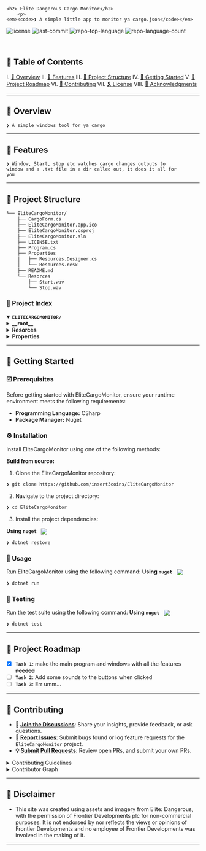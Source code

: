 <div align="left">

    <h2> Elite Dangerous Cargo Monitor</h2>
        <p>
	<em><code>❯ A simple little app to monitor ya cargo.json</code></em>
</p>
        <p>
	<img src="https://img.shields.io/github/license/insert3coins/EliteCargoMonitor?style=default&logo=opensourceinitiative&logoColor=white&color=0080ff" alt="license">
	<img src="https://img.shields.io/github/last-commit/insert3coins/EliteCargoMonitor?style=default&logo=git&logoColor=white&color=0080ff" alt="last-commit">
	<img src="https://img.shields.io/github/languages/top/insert3coins/EliteCargoMonitor?style=default&color=0080ff" alt="repo-top-language">
	<img src="https://img.shields.io/github/languages/count/insert3coins/EliteCargoMonitor?style=default&color=0080ff" alt="repo-language-count">
</p>
        <p><!-- default option, no dependency badges. -->
</p>
        <p>
	<!-- default option, no dependency badges. -->
</p>
    </div>
</div>
<br clear="left"/>

## 🔗 Table of Contents

I. [📍 Overview](#-overview)
II. [👾 Features](#-features)
III. [📁 Project Structure](#-project-structure)
IV. [🚀 Getting Started](#-getting-started)
V. [📌 Project Roadmap](#-project-roadmap)
VI. [🔰 Contributing](#-contributing)
VII. [🎗 License](#-license)
VIII. [🙌 Acknowledgments](#-acknowledgments)

---

## 📍 Overview

<code>❯ A simple windows tool for ya cargo </code>

---

## 👾 Features

<code>❯ Window, Start, stop etc watches cargo changes outputs to window and a .txt file in a dir called out, it does it all for you</code>

---

## 📁 Project Structure

```sh
└── EliteCargoMonitor/
    ├── CargoForm.cs
    ├── EliteCargoMonitor.app.ico
    ├── EliteCargoMonitor.csproj
    ├── EliteCargoMonitor.sln
    ├── LICENSE.txt
    ├── Program.cs
    ├── Properties
    │   ├── Resources.Designer.cs
    │   └── Resources.resx
    ├── README.md
    └── Resorces
        ├── Start.wav
        └── Stop.wav
```


### 📂 Project Index
<details open>
	<summary><b><code>ELITECARGOMONITOR/</code></b></summary>
	<details> <!-- __root__ Submodule -->
		<summary><b>__root__</b></summary>
		<blockquote>
			<table>
			<tr>
				<td><b><a href='https://github.com/insert3coins/EliteCargoMonitor/blob/master/LICENSE.txt'>LICENSE.txt</a></b></td>
				<td><code>❯ REPLACE-ME</code></td>
			</tr>
			<tr>
				<td><b><a href='https://github.com/insert3coins/EliteCargoMonitor/blob/master/EliteCargoMonitor.sln'>EliteCargoMonitor.sln</a></b></td>
				<td><code>❯ REPLACE-ME</code></td>
			</tr>
			<tr>
				<td><b><a href='https://github.com/insert3coins/EliteCargoMonitor/blob/master/EliteCargoMonitor.csproj'>EliteCargoMonitor.csproj</a></b></td>
				<td><code>❯ REPLACE-ME</code></td>
			</tr>
			<tr>
				<td><b><a href='https://github.com/insert3coins/EliteCargoMonitor/blob/master/CargoForm.cs'>CargoForm.cs</a></b></td>
				<td><code>❯ REPLACE-ME</code></td>
			</tr>
			<tr>
				<td><b><a href='https://github.com/insert3coins/EliteCargoMonitor/blob/master/Program.cs'>Program.cs</a></b></td>
				<td><code>❯ REPLACE-ME</code></td>
			</tr>
			</table>
		</blockquote>
	</details>
	<details> <!-- Resorces Submodule -->
		<summary><b>Resorces</b></summary>
		<blockquote>
			<table>
			<tr>
				<td><b><a href='https://github.com/insert3coins/EliteCargoMonitor/blob/master/Resorces/Stop.wav'>Stop.wav</a></b></td>
				<td><code>❯ REPLACE-ME</code></td>
			</tr>
			<tr>
				<td><b><a href='https://github.com/insert3coins/EliteCargoMonitor/blob/master/Resorces/Start.wav'>Start.wav</a></b></td>
				<td><code>❯ REPLACE-ME</code></td>
			</tr>
			</table>
		</blockquote>
	</details>
	<details> <!-- Properties Submodule -->
		<summary><b>Properties</b></summary>
		<blockquote>
			<table>
			<tr>
				<td><b><a href='https://github.com/insert3coins/EliteCargoMonitor/blob/master/Properties/Resources.resx'>Resources.resx</a></b></td>
				<td><code>❯ REPLACE-ME</code></td>
			</tr>
			<tr>
				<td><b><a href='https://github.com/insert3coins/EliteCargoMonitor/blob/master/Properties/Resources.Designer.cs'>Resources.Designer.cs</a></b></td>
				<td><code>❯ REPLACE-ME</code></td>
			</tr>
			</table>
		</blockquote>
	</details>
</details>

---
## 🚀 Getting Started

### ☑️ Prerequisites

Before getting started with EliteCargoMonitor, ensure your runtime environment meets the following requirements:

- **Programming Language:** CSharp
- **Package Manager:** Nuget


### ⚙️ Installation

Install EliteCargoMonitor using one of the following methods:

**Build from source:**

1. Clone the EliteCargoMonitor repository:
```sh
❯ git clone https://github.com/insert3coins/EliteCargoMonitor
```

2. Navigate to the project directory:
```sh
❯ cd EliteCargoMonitor
```

3. Install the project dependencies:


**Using `nuget`** &nbsp; [<img align="center" src="https://img.shields.io/badge/C%23-239120.svg?style={badge_style}&logo=c-sharp&logoColor=white" />](https://docs.microsoft.com/en-us/dotnet/csharp/)

```sh
❯ dotnet restore
```




### 🤖 Usage
Run EliteCargoMonitor using the following command:
**Using `nuget`** &nbsp; [<img align="center" src="https://img.shields.io/badge/C%23-239120.svg?style={badge_style}&logo=c-sharp&logoColor=white" />](https://docs.microsoft.com/en-us/dotnet/csharp/)

```sh
❯ dotnet run
```


### 🧪 Testing
Run the test suite using the following command:
**Using `nuget`** &nbsp; [<img align="center" src="https://img.shields.io/badge/C%23-239120.svg?style={badge_style}&logo=c-sharp&logoColor=white" />](https://docs.microsoft.com/en-us/dotnet/csharp/)

```sh
❯ dotnet test
```


---
## 📌 Project Roadmap

- [X] **`Task 1`**: <strike>make the main program and windows with all the features needed</strike>
- [ ] **`Task 2`**: Add some sounds to the buttons when clicked
- [ ] **`Task 3`**: Err umm... 

---

## 🔰 Contributing

- **💬 [Join the Discussions](https://github.com/insert3coins/EliteCargoMonitor/discussions)**: Share your insights, provide feedback, or ask questions.
- **🐛 [Report Issues](https://github.com/insert3coins/EliteCargoMonitor/issues)**: Submit bugs found or log feature requests for the `EliteCargoMonitor` project.
- **💡 [Submit Pull Requests](https://github.com/insert3coins/EliteCargoMonitor/blob/main/CONTRIBUTING.md)**: Review open PRs, and submit your own PRs.

<details closed>
<summary>Contributing Guidelines</summary>

1. **Fork the Repository**: Start by forking the project repository to your github account.
2. **Clone Locally**: Clone the forked repository to your local machine using a git client.
   ```sh
   git clone https://github.com/insert3coins/EliteCargoMonitor
   ```
3. **Create a New Branch**: Always work on a new branch, giving it a descriptive name.
   ```sh
   git checkout -b new-feature-x
   ```
4. **Make Your Changes**: Develop and test your changes locally.
5. **Commit Your Changes**: Commit with a clear message describing your updates.
   ```sh
   git commit -m 'Implemented new feature x.'
   ```
6. **Push to github**: Push the changes to your forked repository.
   ```sh
   git push origin new-feature-x
   ```
7. **Submit a Pull Request**: Create a PR against the original project repository. Clearly describe the changes and their motivations.
8. **Review**: Once your PR is reviewed and approved, it will be merged into the main branch. Congratulations on your contribution!
</details>

<details closed>
<summary>Contributor Graph</summary>
<br>
<p align="left">
   <a href="https://github.com{/insert3coins/EliteCargoMonitor/}graphs/contributors">
      <img src="https://contrib.rocks/image?repo=insert3coins/EliteCargoMonitor">
   </a>
</p>
</details>

---

## 🙌 Disclaimer

- This site was created using assets and imagery from Elite: Dangerous, with the permission of Frontier Developments plc for non-commercial purposes. It is not endorsed by nor reflects the views or opinions of Frontier Developments and no employee of Frontier Developments was involved in the making of it.

---
